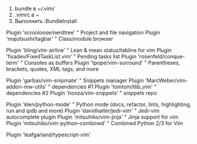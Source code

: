 1) bundle в ~/.vim/
2) .vimrc в ~
3) Выполнить :BundleInstall 


Plugin 'scrooloose/nerdtree' 	    	" Project and file navigation
Plugin 'majutsushi/tagbar'          	" Class/module browser

Plugin 'bling/vim-airline'   	    	" Lean & mean status/tabline for vim
Plugin 'fisadev/FixedTaskList.vim'  	" Pending tasks list
Plugin 'rosenfeld/conque-term'      	" Consoles as buffers
Plugin 'tpope/vim-surround'	   	" Parentheses, brackets, quotes, XML tags, and more

Plugin 'garbas/vim-snipmate'		" Snippets manager
Plugin 'MarcWeber/vim-addon-mw-utils'	" dependencies #1
Plugin 'tomtom/tlib_vim'		" dependencies #2
Plugin 'honza/vim-snippets'		" snippets repo

Plugin 'klen/python-mode'	        " Python mode (docs, refactor, lints, highlighting, run and ipdb and more)
Plugin 'davidhalter/jedi-vim' 		" Jedi-vim autocomplete plugin
Plugin 'mitsuhiko/vim-jinja'		" Jinja support for vim
Plugin 'mitsuhiko/vim-python-combined'  " Combined Python 2/3 for Vim

Plugin 'leafgarland/typescript-vim'
